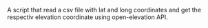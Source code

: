 A script that read a csv file with lat and long coordinates and get the respectiv elevation coordinate using open-elevation API.
